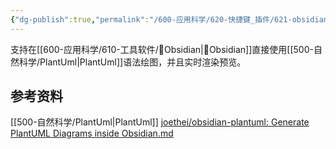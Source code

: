 ```yaml
---
{"dg-publish":true,"permalink":"/600-应用科学/620-快捷键_插件/621-obsidian/🔌PlantUML/","tags":["Plugin/Obsidian"],"noteIcon":""}
---
```


支持在[[600-应用科学/610-工具软件/💎Obsidian\|💎Obsidian]]直接使用[[500-自然科学/PlantUml\|PlantUml]]语法绘图，并且实时渲染预览。


## 参考资料
[[500-自然科学/PlantUml\|PlantUml]]
[joethei/obsidian-plantuml: Generate PlantUML Diagrams inside Obsidian.md](https://github.com/joethei/obsidian-plantuml)